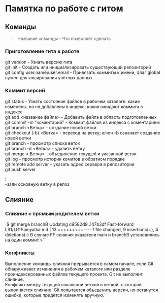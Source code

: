 # Памятка по работе с гитом
## Команды
>Название команды - Что позволяет сделать
### Приготовление гита к работе
git version - Узнать версию гита  
git init - Создать или инициализировать существующий репозиторий  
git config user.name\user.email - Привязать коммиты к имени, флаг global нужен для кэширования учётных данных  
### Коммит версий
git status - Узнать состояние файлов в рабочем каталоге: какие изменены, но не добавлены в индекс; какие ожидают коммита в индексе  
git add <название файла> - Добавить файла в область подготовленных  
git commit -m "коментарий" - Коммит файлов из индекса с коментарием  
git branch <Ветка> - создание новой ветки  
git checkout (-b) <Ветка> - переход на ветку; ключ -b означает создание новой ветки  
git branch - просмотр списка веток  
git branch -d <Ветка> - удалить ветку  
git merge < Ветка> - объединение текущей и указанной веток  
git log - просмотр истории комитов в обратном порядке  
git remote add server <URL> - указать адрес сервера в репозитории  
git push server <main>:<main> -зали основную ветку в репоз  
## Слияние
### Слияние с прямым родителем ветки
`$ git merge branchB
Updating d9582d9..147b3df
Fast-forward
 LR1/LR1Pamyatka.md | 13 +++++++++----
 1 file changed, 9 insertions(+), 4 deletions(-)
 В случае FF слияния указатели main и branchB установились на один коммит.>``
### Конфликты
Выполнение команды слияния прерывается в самом начале, если Git обнаруживает изменения в рабочем каталоге или разделе проиндексированных файлов текущего проекта. Git не выполнит слияние.  
Конфликт между текущей локальной веткой и веткой, с которой выполняется слияние. Git попытается объеденить версии, но останутся ошибки, которые придётся изменять вручную.


 
